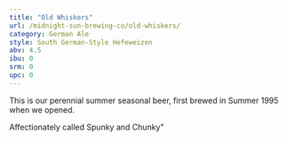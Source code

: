 ```yaml
---
title: "Old Whiskers"
url: /midnight-sun-brewing-co/old-whiskers/
category: German Ale
style: South German-Style Hefeweizen
abv: 4.5
ibu: 0
srm: 0
upc: 0
---
```

This is our perennial summer seasonal beer, first brewed in Summer 1995 when we opened. 

Affectionately called Spunky and Chunky"
